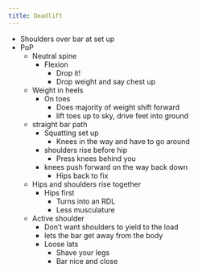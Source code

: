 ```yaml
---
title: Deadlift
---
```


- Shoulders over bar at set up
- PoP
	- Neutral spine
		- Flexion
			- Drop it!
			- Drop weight and say chest up
	- Weight in heels
		- On toes
			- Does majority of weight shift forward
			- lift toes up to sky, drive feet into ground
	- straight bar path
		- Squatting set up
			- Knees in the way and have to go around
		- shoulders rise before hip
			- Press knees behind you
		- knees push forward on the way back down
			- Hips back to fix
	- Hips and shoulders rise together
		- Hips first
			- Turns into an RDL
			- Less musculature
	- Active shoulder
		- Don’t want shoulders to yield to the load
		- lets the bar get away from the body
		- Loose lats
			- Shave your legs
			- Bar nice and close
